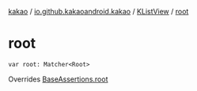 [kakao](../../index.md) / [io.github.kakaoandroid.kakao](../index.md) / [KListView](index.md) / [root](./root.md)

# root

`var root: Matcher<Root>`

Overrides [BaseAssertions.root](../-base-assertions/root.md)

